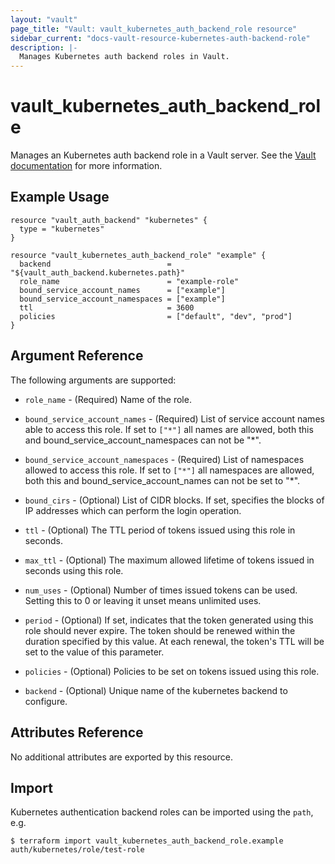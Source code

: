 ```yaml
---
layout: "vault"
page_title: "Vault: vault_kubernetes_auth_backend_role resource"
sidebar_current: "docs-vault-resource-kubernetes-auth-backend-role"
description: |-
  Manages Kubernetes auth backend roles in Vault.
---
```


# vault\_kubernetes\_auth\_backend\_role

Manages an Kubernetes auth backend role in a Vault server. See the [Vault
documentation](https://www.vaultproject.io/docs/auth/kubernetes.html) for more
information.

## Example Usage

```hcl
resource "vault_auth_backend" "kubernetes" {
  type = "kubernetes"
}

resource "vault_kubernetes_auth_backend_role" "example" {
  backend                          = "${vault_auth_backend.kubernetes.path}"
  role_name                        = "example-role"
  bound_service_account_names      = ["example"]
  bound_service_account_namespaces = ["example"]
  ttl                              = 3600
  policies                         = ["default", "dev", "prod"]
}
```

## Argument Reference

The following arguments are supported:

* `role_name` - (Required) Name of the role.

* `bound_service_account_names` - (Required) List of service account names able to access this role. If set to `["*"]` all names are allowed, both this and bound_service_account_namespaces can not be "*".

* `bound_service_account_namespaces` - (Required) List of namespaces allowed to access this role. If set to `["*"]` all namespaces are allowed, both this and bound_service_account_names can not be set to "*".

* `bound_cirs` - (Optional) List of CIDR blocks. If set, specifies the blocks of IP addresses which can perform the login operation.

* `ttl` - (Optional) The TTL period of tokens issued using this role in seconds.

* `max_ttl` - (Optional) The maximum allowed lifetime of tokens issued in seconds using this role.

* `num_uses` - (Optional) Number of times issued tokens can be used. Setting this to 0 or leaving it unset means unlimited uses.

* `period` - (Optional) If set, indicates that the token generated using this role should never expire. The token should be renewed within the duration specified by this value. At each renewal, the token's TTL will be set to the value of this parameter.

* `policies` - (Optional) Policies to be set on tokens issued using this role.

* `backend` - (Optional) Unique name of the kubernetes backend to configure.

## Attributes Reference

No additional attributes are exported by this resource.

## Import

Kubernetes authentication backend roles can be imported using the `path`, e.g.

```
$ terraform import vault_kubernetes_auth_backend_role.example auth/kubernetes/role/test-role
```
